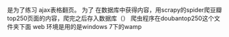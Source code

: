 是为了练习 ajax表格翻页。
为了 在数据库中获得内容，用scrapy的spider爬豆瓣top250页面的内容，爬完之后存入数据库（）
爬虫程序在doubantop250这个文件夹下面
web 环境是用的是windows 7下的wamp
